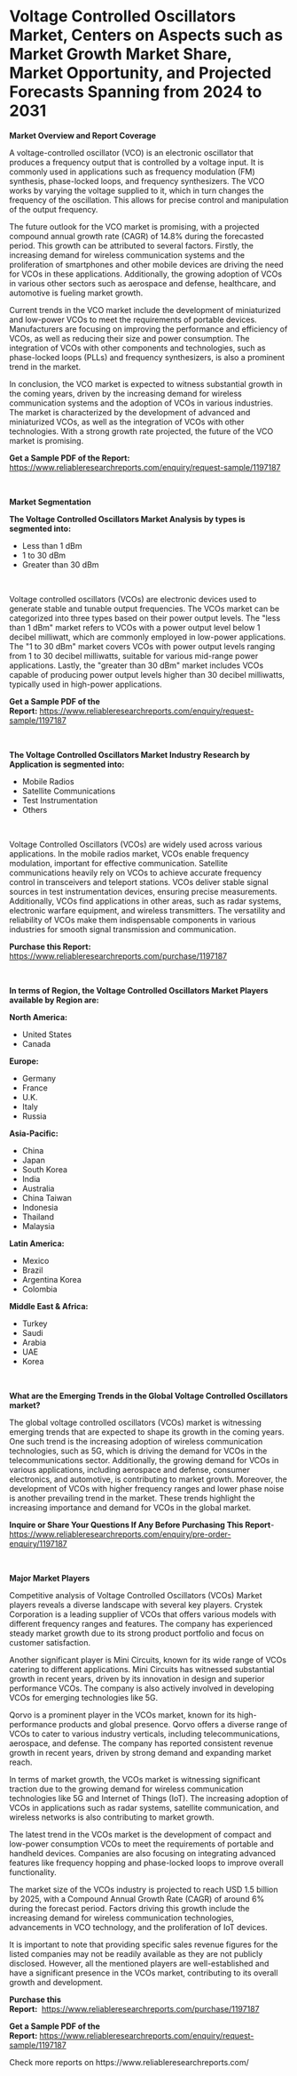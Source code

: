 <p><h1>Voltage Controlled Oscillators Market, Centers on Aspects such as Market Growth Market Share, Market Opportunity, and Projected Forecasts Spanning from 2024 to 2031</h1></p><p><strong>Market Overview and Report Coverage</strong></p>
<p><p>A voltage-controlled oscillator (VCO) is an electronic oscillator that produces a frequency output that is controlled by a voltage input. It is commonly used in applications such as frequency modulation (FM) synthesis, phase-locked loops, and frequency synthesizers. The VCO works by varying the voltage supplied to it, which in turn changes the frequency of the oscillation. This allows for precise control and manipulation of the output frequency.</p><p>The future outlook for the VCO market is promising, with a projected compound annual growth rate (CAGR) of 14.8% during the forecasted period. This growth can be attributed to several factors. Firstly, the increasing demand for wireless communication systems and the proliferation of smartphones and other mobile devices are driving the need for VCOs in these applications. Additionally, the growing adoption of VCOs in various other sectors such as aerospace and defense, healthcare, and automotive is fueling market growth.</p><p>Current trends in the VCO market include the development of miniaturized and low-power VCOs to meet the requirements of portable devices. Manufacturers are focusing on improving the performance and efficiency of VCOs, as well as reducing their size and power consumption. The integration of VCOs with other components and technologies, such as phase-locked loops (PLLs) and frequency synthesizers, is also a prominent trend in the market.</p><p>In conclusion, the VCO market is expected to witness substantial growth in the coming years, driven by the increasing demand for wireless communication systems and the adoption of VCOs in various industries. The market is characterized by the development of advanced and miniaturized VCOs, as well as the integration of VCOs with other technologies. With a strong growth rate projected, the future of the VCO market is promising.</p></p>
<p><strong>Get a Sample PDF of the Report:</strong> <a href="https://www.reliableresearchreports.com/enquiry/request-sample/1197187">https://www.reliableresearchreports.com/enquiry/request-sample/1197187</a></p>
<p>&nbsp;</p>
<p><strong>Market Segmentation</strong></p>
<p><strong>The Voltage Controlled Oscillators Market Analysis by types is segmented into:</strong></p>
<p><ul><li>Less than 1 dBm</li><li>1 to 30 dBm</li><li>Greater than 30 dBm</li></ul></p>
<p>&nbsp;</p>
<p><p>Voltage controlled oscillators (VCOs) are electronic devices used to generate stable and tunable output frequencies. The VCOs market can be categorized into three types based on their power output levels. The "less than 1 dBm" market refers to VCOs with a power output level below 1 decibel milliwatt, which are commonly employed in low-power applications. The "1 to 30 dBm" market covers VCOs with power output levels ranging from 1 to 30 decibel milliwatts, suitable for various mid-range power applications. Lastly, the "greater than 30 dBm" market includes VCOs capable of producing power output levels higher than 30 decibel milliwatts, typically used in high-power applications.</p></p>
<p><strong>Get a Sample PDF of the Report:</strong>&nbsp;<a href="https://www.reliableresearchreports.com/enquiry/request-sample/1197187">https://www.reliableresearchreports.com/enquiry/request-sample/1197187</a></p>
<p>&nbsp;</p>
<p><strong>The Voltage Controlled Oscillators Market Industry Research by Application is segmented into:</strong></p>
<p><ul><li>Mobile Radios</li><li>Satellite Communications</li><li>Test Instrumentation</li><li>Others</li></ul></p>
<p>&nbsp;</p>
<p><p>Voltage Controlled Oscillators (VCOs) are widely used across various applications. In the mobile radios market, VCOs enable frequency modulation, important for effective communication. Satellite communications heavily rely on VCOs to achieve accurate frequency control in transceivers and teleport stations. VCOs deliver stable signal sources in test instrumentation devices, ensuring precise measurements. Additionally, VCOs find applications in other areas, such as radar systems, electronic warfare equipment, and wireless transmitters. The versatility and reliability of VCOs make them indispensable components in various industries for smooth signal transmission and communication.</p></p>
<p><strong>Purchase this Report:</strong>&nbsp; <a href="https://www.reliableresearchreports.com/purchase/1197187">https://www.reliableresearchreports.com/purchase/1197187</a></p>
<p>&nbsp;</p>
<p><strong>In terms of Region, the Voltage Controlled Oscillators Market Players available by Region are:</strong></p>
<p>
    <p> <strong> North America: </strong>
        <ul>
            <li>United States</li>
            <li>Canada</li>
        </ul>
        </p> 
    <p> <strong> Europe: </strong>
        <ul>
            <li>Germany</li>
            <li>France</li>
            <li>U.K.</li>
            <li>Italy</li>
            <li>Russia</li>
        </ul>
        </p> 
    <p> <strong> Asia-Pacific: </strong>
        <ul>
            <li>China</li>
            <li>Japan</li>
            <li>South Korea</li>
            <li>India</li>
            <li>Australia</li>
            <li>China Taiwan</li>
            <li>Indonesia</li>
            <li>Thailand</li>
            <li>Malaysia</li>
        </ul>
        </p> 
    <p> <strong> Latin America: </strong>
        <ul>
            <li>Mexico</li>
            <li>Brazil</li>
            <li>Argentina Korea</li>
            <li>Colombia</li>
        </ul>
        </p> 
    <p> <strong> Middle East & Africa: </strong>
        <ul>
            <li>Turkey</li>
            <li>Saudi</li>
            <li>Arabia</li>
            <li>UAE</li>
            <li>Korea</li>
        </ul>
    </p>
    </p>
<p>&nbsp;</p>
<p><strong>What are the Emerging Trends in the Global Voltage Controlled Oscillators market?</strong></p>
<p><p>The global voltage controlled oscillators (VCOs) market is witnessing emerging trends that are expected to shape its growth in the coming years. One such trend is the increasing adoption of wireless communication technologies, such as 5G, which is driving the demand for VCOs in the telecommunications sector. Additionally, the growing demand for VCOs in various applications, including aerospace and defense, consumer electronics, and automotive, is contributing to market growth. Moreover, the development of VCOs with higher frequency ranges and lower phase noise is another prevailing trend in the market. These trends highlight the increasing importance and demand for VCOs in the global market.</p></p>
<p><strong>Inquire or Share Your Questions If Any Before Purchasing This Report</strong>- <a href="https://www.reliableresearchreports.com/enquiry/pre-order-enquiry/1197187">https://www.reliableresearchreports.com/enquiry/pre-order-enquiry/1197187</a></p>
<p>&nbsp;</p>
<p><strong>Major Market Players</strong></p>
<p><p>Competitive analysis of Voltage Controlled Oscillators (VCOs) Market players reveals a diverse landscape with several key players. Crystek Corporation is a leading supplier of VCOs that offers various models with different frequency ranges and features. The company has experienced steady market growth due to its strong product portfolio and focus on customer satisfaction.</p><p>Another significant player is Mini Circuits, known for its wide range of VCOs catering to different applications. Mini Circuits has witnessed substantial growth in recent years, driven by its innovation in design and superior performance VCOs. The company is also actively involved in developing VCOs for emerging technologies like 5G.</p><p>Qorvo is a prominent player in the VCOs market, known for its high-performance products and global presence. Qorvo offers a diverse range of VCOs to cater to various industry verticals, including telecommunications, aerospace, and defense. The company has reported consistent revenue growth in recent years, driven by strong demand and expanding market reach.</p><p>In terms of market growth, the VCOs market is witnessing significant traction due to the growing demand for wireless communication technologies like 5G and Internet of Things (IoT). The increasing adoption of VCOs in applications such as radar systems, satellite communication, and wireless networks is also contributing to market growth.</p><p>The latest trend in the VCOs market is the development of compact and low-power consumption VCOs to meet the requirements of portable and handheld devices. Companies are also focusing on integrating advanced features like frequency hopping and phase-locked loops to improve overall functionality.</p><p>The market size of the VCOs industry is projected to reach USD 1.5 billion by 2025, with a Compound Annual Growth Rate (CAGR) of around 6% during the forecast period. Factors driving this growth include the increasing demand for wireless communication technologies, advancements in VCO technology, and the proliferation of IoT devices.</p><p>It is important to note that providing specific sales revenue figures for the listed companies may not be readily available as they are not publicly disclosed. However, all the mentioned players are well-established and have a significant presence in the VCOs market, contributing to its overall growth and development.</p></p>
<p><strong>Purchase this Report:</strong>&nbsp;&nbsp;<a href="https://www.reliableresearchreports.com/purchase/1197187">https://www.reliableresearchreports.com/purchase/1197187</a></p>
<p></p>
<p><strong>Get a Sample PDF of the Report:</strong>&nbsp;<a href="https://www.reliableresearchreports.com/enquiry/request-sample/1197187">https://www.reliableresearchreports.com/enquiry/request-sample/1197187</a></p>
<p>Check more reports on https://www.reliableresearchreports.com/</p>